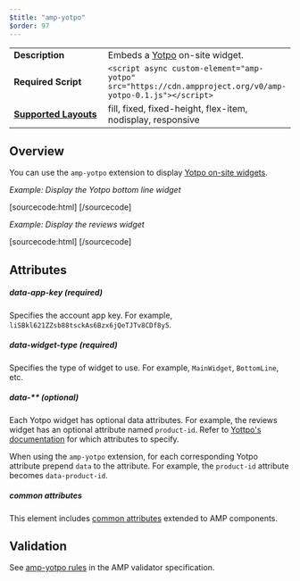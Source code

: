 ```yaml
---
$title: "amp-yotpo"
$order: 97
---
```

<!--
Copyright 2018 The AMP HTML Authors. All Rights Reserved.

Licensed under the Apache License, Version 2.0 (the "License");
you may not use this file except in compliance with the License.
You may obtain a copy of the License at

      http://www.apache.org/licenses/LICENSE-2.0

Unless required by applicable law or agreed to in writing, software
distributed under the License is distributed on an "AS-IS" BASIS,
WITHOUT WARRANTIES OR CONDITIONS OF ANY KIND, either express or implied.
See the License for the specific language governing permissions and
limitations under the License.
-->



<table>
  <tr>
    <td width="40%"><strong>Description</strong></td>
        <td>Embeds a <a href="https://support.yotpo.com/en/on-site/reviews-widget">Yotpo</a> on-site widget.
    </td>
  </tr>
  <tr>
    <td width="40%"><strong>Required Script</strong></td>
    <td><code>&lt;script async custom-element="amp-yotpo" src="https://cdn.ampproject.org/v0/amp-yotpo-0.1.js">&lt;/script></code></td>
  </tr>
  <tr>
    <td class="col-fourty"><strong><a href="https://www.ampproject.org/docs/guides/responsive/control_layout.html">Supported Layouts</a></strong></td>
    <td>fill, fixed, fixed-height, flex-item, nodisplay, responsive</td>
  </tr>
</table>

## Overview

You can use the `amp-yotpo` extension to display [Yotpo on-site widgets](https://support.yotpo.com/en/on-site/reviews-widget).

*Example: Display the Yotpo bottom line widget*

[sourcecode:html]
<amp-yotpo
    width="550"
    height="100"
    data-app-key="liSBkl621ZZsb88tsckAs6Bzx6jQeTJTv8CDf8y5"
    data-widget-type="BottomLine"
    data-product-id="9408616206">
</amp-yotpo>
[/sourcecode]

*Example: Display the reviews widget*

[sourcecode:html]
<amp-yotpo
    width="550"
    height="700"
    layout="responsive"
    data-app-key="liSBkl621ZZsb88tsckAs6Bzx6jQeTJTv8CDf8y5"
    data-widget-type="MainWidget"
    data-product-id="9408616206"
    data-name="hockey skates"
    data-url="https://ranabram.myshopify.com/products/hockey-skates"
    data-image-url="https://ichef.bbci.co.uk/news/320/media/images/83351000/jpg/_83351965_explorer273lincolnshirewoldssouthpicturebynicholassilkstone.jpg"
    data-descriptipn="skates"
    data-yotpo-element-id="1">
</amp-yotpo>
[/sourcecode]

## Attributes

##### data-app-key (required)

Specifies the account app key. For example, `liSBkl621ZZsb88tsckAs6Bzx6jQeTJTv8CDf8y5`.

##### data-widget-type (required)

Specifies the type of widget to use. For example, `MainWidget`, `BottomLine`, etc.

##### data-** (optional)

Each Yotpo widget has optional data attributes. For example, the reviews widget has an optional attribute named `product-id`. Refer to [Yottpo's documentation](https://support.yotpo.com/en/on-site) for which attributes to specify.

When using the `amp-yotpo` extension, for each corresponding Yotpo attribute prepend `data` to the attribute. For example, the `product-id` attribute becomes `data-product-id`.

##### common attributes

This element includes [common attributes](https://www.ampproject.org/docs/reference/common_attributes) extended to AMP components.

## Validation

See [amp-yotpo rules](https://github.com/ampproject/amphtml/blob/master/extensions/amp-yotpo/validator-amp-yotpo.protoascii) in the AMP validator specification.
